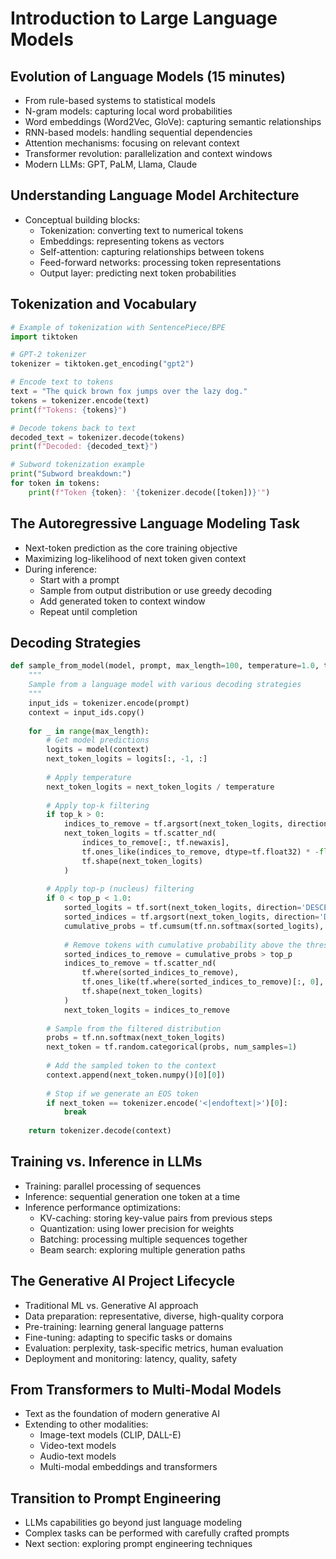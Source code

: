 # Introduction to Large Language Models

## Evolution of Language Models (15 minutes)

- From rule-based systems to statistical models
- N-gram models: capturing local word probabilities
- Word embeddings (Word2Vec, GloVe): capturing semantic relationships
- RNN-based models: handling sequential dependencies
- Attention mechanisms: focusing on relevant context
- Transformer revolution: parallelization and context windows
- Modern LLMs: GPT, PaLM, Llama, Claude

## Understanding Language Model Architecture

- Conceptual building blocks:
  - Tokenization: converting text to numerical tokens
  - Embeddings: representing tokens as vectors
  - Self-attention: capturing relationships between tokens
  - Feed-forward networks: processing token representations
  - Output layer: predicting next token probabilities

## Tokenization and Vocabulary

```python
# Example of tokenization with SentencePiece/BPE
import tiktoken

# GPT-2 tokenizer
tokenizer = tiktoken.get_encoding("gpt2")

# Encode text to tokens
text = "The quick brown fox jumps over the lazy dog."
tokens = tokenizer.encode(text)
print(f"Tokens: {tokens}")

# Decode tokens back to text
decoded_text = tokenizer.decode(tokens)
print(f"Decoded: {decoded_text}")

# Subword tokenization example
print("Subword breakdown:")
for token in tokens:
    print(f"Token {token}: '{tokenizer.decode([token])}'")
```

## The Autoregressive Language Modeling Task

- Next-token prediction as the core training objective
- Maximizing log-likelihood of next token given context
- During inference:
  - Start with a prompt
  - Sample from output distribution or use greedy decoding
  - Add generated token to context window
  - Repeat until completion

## Decoding Strategies

```python
def sample_from_model(model, prompt, max_length=100, temperature=1.0, top_k=0, top_p=0.9):
    """
    Sample from a language model with various decoding strategies
    """
    input_ids = tokenizer.encode(prompt)
    context = input_ids.copy()
    
    for _ in range(max_length):
        # Get model predictions
        logits = model(context)
        next_token_logits = logits[:, -1, :]
        
        # Apply temperature
        next_token_logits = next_token_logits / temperature
        
        # Apply top-k filtering
        if top_k > 0:
            indices_to_remove = tf.argsort(next_token_logits, direction='DESCENDING')[0, top_k:]
            next_token_logits = tf.scatter_nd(
                indices_to_remove[:, tf.newaxis], 
                tf.ones_like(indices_to_remove, dtype=tf.float32) * -float('inf'),
                tf.shape(next_token_logits)
            )
        
        # Apply top-p (nucleus) filtering
        if 0 < top_p < 1.0:
            sorted_logits = tf.sort(next_token_logits, direction='DESCENDING')
            sorted_indices = tf.argsort(next_token_logits, direction='DESCENDING')
            cumulative_probs = tf.cumsum(tf.nn.softmax(sorted_logits), axis=-1)
            
            # Remove tokens with cumulative probability above the threshold
            sorted_indices_to_remove = cumulative_probs > top_p
            indices_to_remove = tf.scatter_nd(
                tf.where(sorted_indices_to_remove), 
                tf.ones_like(tf.where(sorted_indices_to_remove)[:, 0], dtype=tf.float32) * -float('inf'),
                tf.shape(next_token_logits)
            )
            next_token_logits = indices_to_remove
        
        # Sample from the filtered distribution
        probs = tf.nn.softmax(next_token_logits)
        next_token = tf.random.categorical(probs, num_samples=1)
        
        # Add the sampled token to the context
        context.append(next_token.numpy()[0][0])
        
        # Stop if we generate an EOS token
        if next_token == tokenizer.encode('<|endoftext|>')[0]:
            break
            
    return tokenizer.decode(context)
```

## Training vs. Inference in LLMs

- Training: parallel processing of sequences
- Inference: sequential generation one token at a time
- Inference performance optimizations:
  - KV-caching: storing key-value pairs from previous steps
  - Quantization: using lower precision for weights
  - Batching: processing multiple sequences together
  - Beam search: exploring multiple generation paths

## The Generative AI Project Lifecycle

- Traditional ML vs. Generative AI approach
- Data preparation: representative, diverse, high-quality corpora
- Pre-training: learning general language patterns
- Fine-tuning: adapting to specific tasks or domains
- Evaluation: perplexity, task-specific metrics, human evaluation
- Deployment and monitoring: latency, quality, safety

## From Transformers to Multi-Modal Models

- Text as the foundation of modern generative AI
- Extending to other modalities:
  - Image-text models (CLIP, DALL-E)
  - Video-text models
  - Audio-text models
  - Multi-modal embeddings and transformers

## Transition to Prompt Engineering

- LLMs capabilities go beyond just language modeling
- Complex tasks can be performed with carefully crafted prompts
- Next section: exploring prompt engineering techniques
